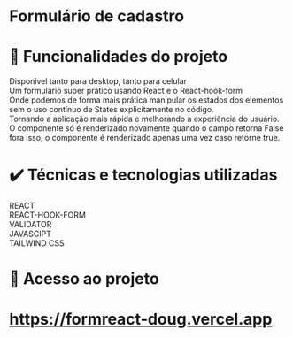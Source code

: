 # Formulário de cadastro

# 🔨 Funcionalidades do projeto

Disponível tanto para desktop, tanto para celular <br> 
Um formulário super prático usando React e o React-hook-form<br>
Onde podemos de forma mais prática manipular os estados dos elementos <br>
sem o uso contínuo de States explicitamente no código. <br> 
Tornando a aplicação mais rápida e melhorando a experiência do usuário. <br> 
O componente só é renderizado novamente quando o campo retorna False <br> 
fora isso, o componente é renderizado apenas uma vez caso retorne true. 


# ✔️ Técnicas e tecnologias utilizadas
REACT <br>
REACT-HOOK-FORM <BR> 
VALIDATOR <br>
JAVASCIPT <br>
TAILWIND CSS


# 📁 Acesso ao projeto
# https://formreact-doug.vercel.app
